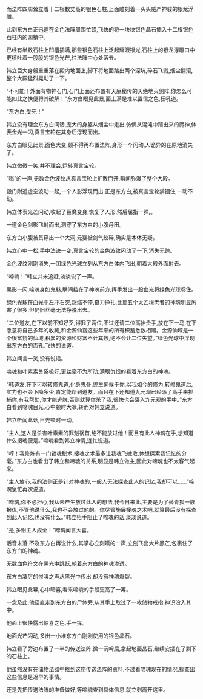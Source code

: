 
而法阵四周耸立着十二根数丈高的银色石柱,上面雕刻着一头头威严神骏的银龙浮雕。

此刻东方白正迅速在金色法阵周围忙碌,飞快的将一块块银色晶石插入十二根银色石柱内的凹槽中。

已经有半数石柱上凹槽插满,那些银色石柱上泛起耀眼银光,石柱上的银龙浮雕口中更喷吐着一股股的银色光芒,往法阵中心处落去。

韩立巨大身躯重重落在殿内地面上,脚下将地面踏出两个深坑,碎石飞溅,烟尘翻滚,整个大殿猛烈晃动了一下。

“不可能！外面有物神石门,石门上面还布置有天庭秘传的天绝地灭剑阵,你怎么可能如此之快便将其破解！”东方白眼见此景,面上满是难以置信之色,狂吼道。

“东方白,受死！”

韩立没有理会东方白问话,庞大的身躯从烟尘中走出,仿佛从混沌中踏出来的魔神,体表金光一闪,真言宝轮在其身后浮现而出。

东方白眼见此景,面色大变,顾不得再布置法阵,身形一个闪动,人诡异的在原地消失了。

韩立微微一笑,并不理会,运转真言宝轮。

“嗡”的一声,无数金色波纹从真言宝轮上扩散而开,瞬间弥漫了整个大殿。

殿门附近虚空波动一起,一个人影浮现而出,正是东方白,被真言宝轮禁锢住,一动不动。

韩立体表光芒闪动,收起了巨魔变身,恢复了人形,然后屈指一弹,。

一道金色剑影飞射而出,洞穿了东方白的小腹丹田。

东方白小腹被贯穿出一个大洞,元婴被剑气绞碎,确实是本体无疑。

韩立心中一松,手中法诀一变,真言宝轮的金色波纹闪动了一下,消失无踪。

金色波纹刚刚消失,一团绿色光球立刻从东方白体内飞出,朝着大殿外面射去。

“啼魂！”韩立并未追赶,淡淡说了一声。

黑影一闪,啼魂身如鬼魅,瞬间挡在了神魂前方,挥手发出一股血光将绿色光球卷住。

绿色光球在血光中左冲右突,涨缩不停,奋力挣扎,比那五个太乙境老者的神魂明显厉害了很多,但仍旧丝毫无法挣脱出去。

“二位道友,在下以前不知好歹,得罪了两位,不过还请二位高抬贵手,放在下一马,在下愿意将自己多年的收藏,和金源仙宫这些年来的所有积蓄悉数相赠。金源仙域是一个很富饶的仙域,积累的资源和财富不计其数,绝不会让二位失望。”绿色光球中浮现出东方白的面孔,飞快的说道。

韩立闻言一笑,没有说话。

啼魂和叶素素关系极好,更丝毫不为所动,满眼仇恨的看着东方白的神魂。

“韩道友,在下可以转修鬼道,化身鬼仆,终生伺候于你,以我如今的修为,转修鬼道后,实力也不会下降多少,肯定能帮到道友。而且在下还知道九元观已经派了高手来抓捕你,有我帮助,你才能逃脱,否则就算你杀了我,很快也会落入九元观的手中。”东方白看到啼魂目光,心中顿时大凛,转而对韩立说道。

韩立听闻此话,目光顿时一动。

“主人,这人是杀害叶素素的罪魁祸首,绝不能放过他！而且有此人神魂在手,想知道什么搜魂便是。”啼魂看到韩立神情,连忙说道。

“哼！我修炼有一门锁魂秘术,搜魂之术最多让我魂飞魄散,休想探索我记忆的分毫。”东方白也看出了韩立和啼魂的关系,明显是韩立做主,因此对啼魂也不太客气起来。

“主人放心,我的法则正是针对神魂的,一般人无法探查此人的记忆,我却可以……”啼魂急忙再次说道。

“啼魂,你不必担心,我从未产生放过此人的想法,我今日来此,主要是为了替青狐一族报仇,不管他说什么,我也不会放过他的。你尽管施展搜魂之术吧,就算最后没有探查到此人记忆,也没有什么。”韩立抬手阻止了啼魂的话,淡淡说道。

“是,多谢主人成全！”啼魂闻言大喜。

话音未落,不及东方白再说什么,其掌心立刻噗的一声,立刻飞出大片黑芒,包裹住了东方白的神魂。

无数血色符文在黑光中跳跃,朝着东方白的神魂渗透。

东方白凄厉的惨叫之声从黑光中传出,却没有神魂爆裂。

韩立眼见此幕,心中暗喜,看来啼魂的手段更高了一筹。

一念及此,他径直走到东方白的尸体旁,从其手上取过了一枚储物戒指,神识没入其中。

他面上很快露出惊喜之色,手一挥。

地面光芒闪动,多出一小堆东方白刚刚使用的银色晶石。

韩立看了旁边布置了一半的传送法阵,微一沉吟后,拿起地面晶石,继续安插在了剩下的石柱上。

他虽然没有在储物法器中找到这座传送法阵的资料,不过看啼魂现在的情况,探查出这些信息是迟早的事情。

还是先把传送法阵的准备做好,等啼魂查到具体信息,就立刻离开这里。